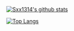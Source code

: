 [![Sxx1314's github stats](https://github-readme-stats.vercel.app/api?username=sxx1314&show_icons=true&theme=radical)](https://github.com/anuraghazra/github-readme-stats)

[![Top Langs ](https://github-readme-stats.vercel.app/api/top-langs/?username=sxx1314)](https://github.com/anuraghazra/github-readme-stats)
